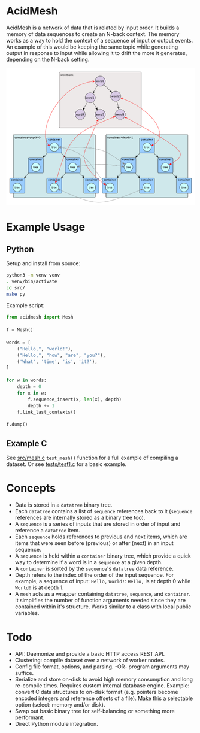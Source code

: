 # AcidMesh

AcidMesh is a network of data that is related by input order. It builds a
memory of data sequences to create an N-back context. The memory works as a way
to hold the context of a
sequence of input or output events. An example of this would be keeping the
same topic while generating output in response to input while allowing it to
drift the more it generates, depending on the N-back setting.


![test](/doc/chart0.png)

# Example Usage

## Python

Setup and install from source:
```bash
python3 -m venv venv
. venv/bin/activate
cd src/
make py
```

Example script:
```python
from acidmesh import Mesh

f = Mesh()

words = [
    ("Hello,", "world!"),
    ("Hello,", "how", "are", "you?"),
    ('What', 'time', 'is', 'it?'),
]

for w in words:
    depth = 0
    for x in w:
        f.sequence_insert(x, len(x), depth)
        depth += 1
    f.link_last_contexts()

f.dump()
```


## Example C

See [src/mesh.c](/src/mesh.c#L220) `test_mesh()` function for a full example of
compiling a dataset. Or see [tests/test1.c](/tests/test1.c) for a basic
example.

# Concepts
* Data is stored in a `datatree` binary tree.
* Each `datatree` contains a list of `sequence` references back to it
(`sequence` references are internally stored as a binary tree too).
* A `sequence` is a series of inputs that are stored in order of input and
reference a `datatree` item.
* Each `sequence` holds references to previous and next items, which are items that
were seen before (previous) or after (next) in an input sequence.
* A `sequence` is held within a `container` binary tree, which provide a quick way
to determine if a word is in a `sequence` at a given depth.
* A `container` is sorted by the `sequence`'s `datatree` data reference.
* Depth refers to the index of the order of the input sequence. For example, a
sequence of input: `Hello,` `World!`: `Hello,` is at depth 0 while `World!` is
at depth 1.
* A `mesh` acts as a wrapper containing `datatree`, `sequence`, and `container`.
It simplifies the number of function arguments needed since they are contained
within it's structure. Works similar to a class with local public variables.


# Todo

* API: Daemonize and provide a basic HTTP access REST API.
* Clustering: compile dataset over a network of worker nodes.
* Config file format, options, and parsing. -OR- program arguments may suffice.
* Serialize and store on-disk to avoid high memory consumption and long
re-compile times. Requires custom internal database engine. Example: convert C
data structures to on-disk format (e.g. pointers become encoded integers and
reference offsets of a file). Make this a selectable option (select: memory
and/or disk).
* Swap out basic binary tree for self-balancing or something more performant.
* Direct Python module integration.

